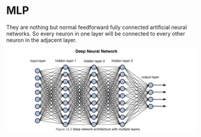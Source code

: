 # MLP
They are nothing but normal feedforward fully connected artificial neural networks. So every neuron in one layer will be connected to every other neuron in the adjacent layer.

![Alt text](image-5.png)